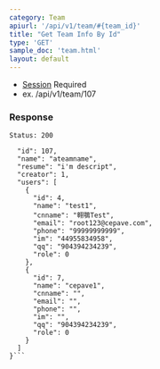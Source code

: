 ```yaml
---
category: Team
apiurl: '/api/v1/team/#{team_id}'
title: "Get Team Info By Id"
type: 'GET'
sample_doc: 'team.html'
layout: default
---
```


* [Session](#/authentication) Required
* ex. /api/v1/team/107

### Response

```Status: 200```
```{
  "id": 107,
  "name": "ateamname",
  "resume": "i'm descript",
  "creator": 1,
  "users": [
    {
      "id": 4,
      "name": "test1",
      "cnname": "翱鶚Test",
      "email": "root123@cepave.com",
      "phone": "99999999999",
      "im": "44955834958",
      "qq": "904394234239",
      "role": 0
    },
    {
      "id": 7,
      "name": "cepave1",
      "cnname": "",
      "email": "",
      "phone": "",
      "im": "",
      "qq": "904394234239",
      "role": 0
    }
  ]
}```

